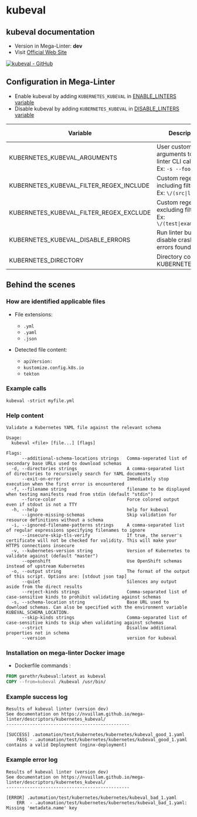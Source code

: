 <!-- markdownlint-disable MD033 MD041 -->
<!-- Generated by .automation/build.py, please do not update manually -->
# kubeval

## kubeval documentation

- Version in Mega-Linter: **dev**
- Visit [Official Web Site](https://www.kubeval.com/)

[![kubeval - GitHub](https://gh-card.dev/repos/instrumenta/kubeval.svg?fullname=)](https://github.com/instrumenta/kubeval)

## Configuration in Mega-Linter

- Enable kubeval by adding `KUBERNETES_KUBEVAL` in [ENABLE_LINTERS variable](../index.md#activation-and-deactivation)
- Disable kubeval by adding `KUBERNETES_KUBEVAL` in [DISABLE_LINTERS variable](../index.md#activation-and-deactivation)

| Variable | Description | Default value |
| ----------------- | -------------- | -------------- |
| KUBERNETES_KUBEVAL_ARGUMENTS | User custom arguments to add in linter CLI call<br/>Ex: `-s --foo "bar"` |  |
| KUBERNETES_KUBEVAL_FILTER_REGEX_INCLUDE | Custom regex including filter<br/>Ex: `\/(src\|lib)\/` | Include every file |
| KUBERNETES_KUBEVAL_FILTER_REGEX_EXCLUDE | Custom regex excluding filter<br/>Ex: `\/(test\|examples)\/` | Exclude no file |
| KUBERNETES_KUBEVAL_DISABLE_ERRORS | Run linter but disable crash if errors found | `false` |
| KUBERNETES_DIRECTORY | Directory containing KUBERNETES files | `kubernetes` |

## Behind the scenes

### How are identified applicable files

- File extensions:
  - `.yml`
  - `.yaml`
  - `.json`

- Detected file content:
  - `apiVersion:`
  - `kustomize.config.k8s.io`
  - `tekton`

<!-- markdownlint-disable -->
<!-- /* cSpell:disable */ -->

### Example calls

```shell
kubeval -strict myfile.yml
```


### Help content

```shell
Validate a Kubernetes YAML file against the relevant schema

Usage:
  kubeval <file> [file...] [flags]

Flags:
      --additional-schema-locations strings   Comma-seperated list of secondary base URLs used to download schemas
  -d, --directories strings                   A comma-separated list of directories to recursively search for YAML documents
      --exit-on-error                         Immediately stop execution when the first error is encountered
  -f, --filename string                       filename to be displayed when testing manifests read from stdin (default "stdin")
      --force-color                           Force colored output even if stdout is not a TTY
  -h, --help                                  help for kubeval
      --ignore-missing-schemas                Skip validation for resource definitions without a schema
  -i, --ignored-filename-patterns strings     A comma-separated list of regular expressions specifying filenames to ignore
      --insecure-skip-tls-verify              If true, the server's certificate will not be checked for validity. This will make your HTTPS connections insecure
  -v, --kubernetes-version string             Version of Kubernetes to validate against (default "master")
      --openshift                             Use OpenShift schemas instead of upstream Kubernetes
  -o, --output string                         The format of the output of this script. Options are: [stdout json tap]
      --quiet                                 Silences any output aside from the direct results
      --reject-kinds strings                  Comma-separated list of case-sensitive kinds to prohibit validating against schemas
  -s, --schema-location string                Base URL used to download schemas. Can also be specified with the environment variable KUBEVAL_SCHEMA_LOCATION.
      --skip-kinds strings                    Comma-separated list of case-sensitive kinds to skip when validating against schemas
      --strict                                Disallow additional properties not in schema
      --version                               version for kubeval
```

### Installation on mega-linter Docker image

- Dockerfile commands :
```dockerfile
FROM garethr/kubeval:latest as kubeval
COPY --from=kubeval /kubeval /usr/bin/
```


### Example success log

```shell
Results of kubeval linter (version dev)
See documentation on https://nvuillam.github.io/mega-linter/descriptors/kubernetes_kubeval/
-----------------------------------------------

[SUCCESS] .automation/test/kubernetes/kubernetes/kubeval_good_1.yaml
    PASS - .automation/test/kubernetes/kubernetes/kubeval_good_1.yaml contains a valid Deployment (nginx-deployment)

```

### Example error log

```shell
Results of kubeval linter (version dev)
See documentation on https://nvuillam.github.io/mega-linter/descriptors/kubernetes_kubeval/
-----------------------------------------------

[ERROR] .automation/test/kubernetes/kubernetes/kubeval_bad_1.yaml
    ERR  - .automation/test/kubernetes/kubernetes/kubeval_bad_1.yaml: Missing 'metadata.name' key

```
